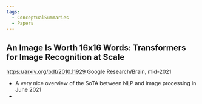 ```yaml
---
tags:
  - ConceptualSummaries
  - Papers
---
```


## An Image Is Worth 16x16 Words: Transformers for Image Recognition at Scale
https://arxiv.org/pdf/2010.11929
Google Research/Brain, mid-2021

- A very nice overview of the SoTA between NLP and image processing in June 2021
- 